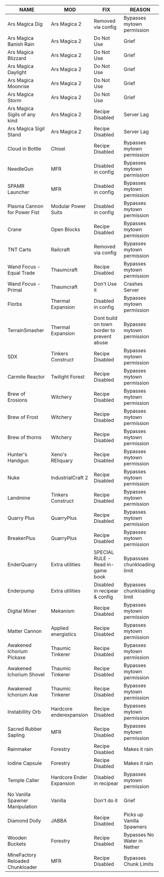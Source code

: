 |NAME| MOD| FIX| REASON|
|--------------------------|--------------------------|---------------------------------------|--------------------------|
|Ars Magica Dig	|Ars Magica 2	|Removed via config	|Bypasses mytown permission|
|Ars Magica Banish Rain | Ars Magica 2 | Do Not Use| Grief |
|Ars Magica Blizzard| Ars Magica 2 | Do Not Use| Grief |
|Ars Magica Daylight | Ars Magica 2 | Do Not Use| Grief |
|Ars Magica Moonrise | Ars Magica 2 | Do Not Use| Grief |
|Ars Magica Storm | Ars Magica 2 | Do Not Use| Grief |
|Ars Magica Sigils of any kind	|Ars Magica 2	|Recipe Disabled|Server Lag|
|Ars Magica Sigil Stand | Ars Magica 2 | Recipe Disabled | Server Lag|
|Cloud in Bottle |Chisel	|Recipe Disabled	|Bypasses mytown permission|
|NeedleGun	|MFR	|Disabled in config	|Bypasses mytown permission|
|SPAMR Launcher	|MFR	|Disabled in config	|Bypasses mytown permission|
|Plasma Cannon for Power Fist	|Modular Power Suits	|Disabled in config	|Bypasses mytown permission|
|Crane	|Open Blocks	|Recipe Disabled	|Bypasses mytown permission|
|TNT Carts	|Railcraft	|Removed via config	|Bypasses mytown permission|
|Wand Focus - Equal Trade	|Thaumcraft	|Recipe Disabled	|Bypasses mytown permission|
|Wand Focus - Primal | Thaumcraft| Don't Use it | Crashes Server
|Florbs	|Thermal Expansion	|Disabled in config	|Bypasses mytown permission|
|TerrainSmasher	|Thermal Expansion	|Dont build on town border to prevent abuse	|Bypasses mytown permission|
|SDX	|Tinkers Construct	|Recipe Disabled	|Bypasses mytown permission|
|Carmite Reactor	|Twilight Forest	|Recipe Disabled	|Bypasses mytown permission|
|Brew of Erosions	|Witchery	|Recipe Disabled	|Bypasses mytown permission|
|Brew of Frost	|Witchery	|Recipe Disabled	|Bypasses mytown permission|
|Brew of thorns	|Witchery	|Recipe Disabled	|Bypasses mytown permission|
|Hunter's Handgun	|Xeno's REliquary	|Recipe Disabled	|Bypasses mytown permission|
|Nuke	|IndustrialCraft 2	|Recipe Disabled	|Bypasses mytown permission|
|Landmine	|Tinkers Construct	|Recipe Disabled	|Bypasses mytown permission|
|Quarry Plus	|QuarryPlus	|Recipe Disabled	|Bypasses mytown permission|
|BreakerPlus	|QuarryPlus	|Recipe Disabled |Bypasses mytown permission|
|EnderQuarry | Extra utilities | SPECIAL RULE - Read in-game book | Bypassses chunkloading limit|
|Enderpump|Extra utilities|Disabled in recipear & config|Bypasses chunkloading limit|
|Digital Miner	|Mekanism	|Recipe Disabled	|Bypasses mytown permission|
|Matter Cannon	|Applied energistics	|Recipe Disabled	|Bypasses mytown permission|
|Awakened Ichorium Pickaxe	|Thaumic Tinkerer	|Recipe Disabled	|Bypasses mytown permission|
|Awakened Ichorium Shovel	|Thaumic Tinkerer	|Recipe Disabled	|Bypasses mytown permission|
|Awakened Ichorium Axe|Thaumic Tinkerer	|Recipe Disabled	|Bypasses mytown permission|
|Instabillity Orb	|Hardcore enderexpansion	|Recipe Disabled	|Bypasses mytown permission|
|Sacred Rubber Sapling	|MFR	|Recipe Disabled|Bypasses mytown permission|
|Rainmaker|Forestry|Recipe Disabled |Makes it rain|
|Iodine Capsule|Forestry|Recipe Disabled|Makes it rain|
|Temple Caller|Hardcore Ender Expansion|Disabled in recipear|Bypasses mytown permission|
|No Vanilla Spawner Manipulation | Vanilla | Don't do it | Grief|
|Diamond Dolly | JABBA | Recipe Disabled | Picks up Vanilla Spawners
|Wooden Buckets | Forestry | Recipe Disabled | Bypasses No Water in Nether |
|MineFactory Reloaded Chunkloader | MFR | Recipe Disabled | Bypasses Chunk Limits

